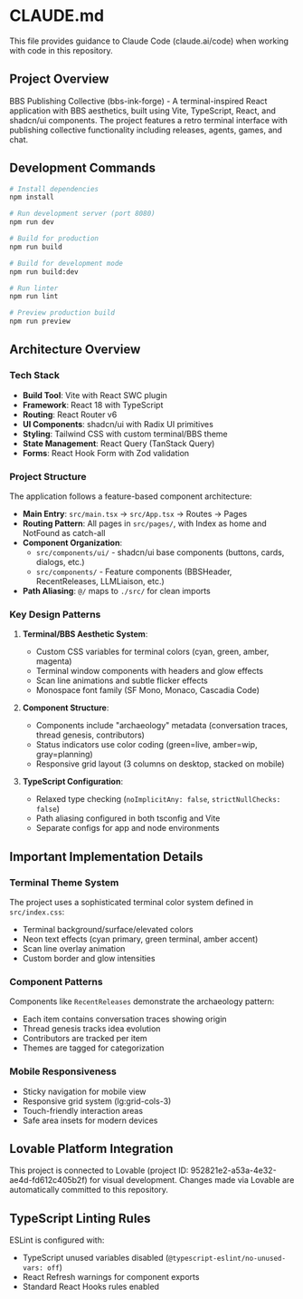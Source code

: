 # CLAUDE.md

This file provides guidance to Claude Code (claude.ai/code) when working with code in this repository.

## Project Overview

BBS Publishing Collective (bbs-ink-forge) - A terminal-inspired React application with BBS aesthetics, built using Vite, TypeScript, React, and shadcn/ui components. The project features a retro terminal interface with publishing collective functionality including releases, agents, games, and chat.

## Development Commands

```bash
# Install dependencies
npm install

# Run development server (port 8080)
npm run dev

# Build for production
npm run build

# Build for development mode
npm run build:dev

# Run linter
npm run lint

# Preview production build
npm run preview
```

## Architecture Overview

### Tech Stack
- **Build Tool**: Vite with React SWC plugin
- **Framework**: React 18 with TypeScript
- **Routing**: React Router v6
- **UI Components**: shadcn/ui with Radix UI primitives
- **Styling**: Tailwind CSS with custom terminal/BBS theme
- **State Management**: React Query (TanStack Query)
- **Forms**: React Hook Form with Zod validation

### Project Structure

The application follows a feature-based component architecture:

- **Main Entry**: `src/main.tsx` → `src/App.tsx` → Routes → Pages
- **Routing Pattern**: All pages in `src/pages/`, with Index as home and NotFound as catch-all
- **Component Organization**:
  - `src/components/ui/` - shadcn/ui base components (buttons, cards, dialogs, etc.)
  - `src/components/` - Feature components (BBSHeader, RecentReleases, LLMLiaison, etc.)
- **Path Aliasing**: `@/` maps to `./src/` for clean imports

### Key Design Patterns

1. **Terminal/BBS Aesthetic System**:
   - Custom CSS variables for terminal colors (cyan, green, amber, magenta)
   - Terminal window components with headers and glow effects
   - Scan line animations and subtle flicker effects
   - Monospace font family (SF Mono, Monaco, Cascadia Code)

2. **Component Structure**:
   - Components include "archaeology" metadata (conversation traces, thread genesis, contributors)
   - Status indicators use color coding (green=live, amber=wip, gray=planning)
   - Responsive grid layout (3 columns on desktop, stacked on mobile)

3. **TypeScript Configuration**:
   - Relaxed type checking (`noImplicitAny: false`, `strictNullChecks: false`)
   - Path aliasing configured in both tsconfig and Vite
   - Separate configs for app and node environments

## Important Implementation Details

### Terminal Theme System
The project uses a sophisticated terminal color system defined in `src/index.css`:
- Terminal background/surface/elevated colors
- Neon text effects (cyan primary, green terminal, amber accent)
- Scan line overlay animation
- Custom border and glow intensities

### Component Patterns
Components like `RecentReleases` demonstrate the archaeology pattern:
- Each item contains conversation traces showing origin
- Thread genesis tracks idea evolution
- Contributors are tracked per item
- Themes are tagged for categorization

### Mobile Responsiveness
- Sticky navigation for mobile view
- Responsive grid system (lg:grid-cols-3)
- Touch-friendly interaction areas
- Safe area insets for modern devices

## Lovable Platform Integration

This project is connected to Lovable (project ID: 952821e2-a53a-4e32-ae4d-fd612c405b2f) for visual development. Changes made via Lovable are automatically committed to this repository.

## TypeScript Linting Rules

ESLint is configured with:
- TypeScript unused variables disabled (`@typescript-eslint/no-unused-vars: off`)
- React Refresh warnings for component exports
- Standard React Hooks rules enabled